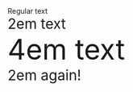<!DOCTYPE html>
<html>
<head>
<meta charset="utf-8">
<title>Setting Font Size</title>
<style> {
  font-size: 120%;
}

</style>
</head>
<body>
<div>Regular text</div>
<div style="font-size: 2em">2em text
  <div style="font-size: 2em">4em text
    <div style="font-size: .5em">2em again!</div>
  </div>
</div>
</body>
</html>

    
